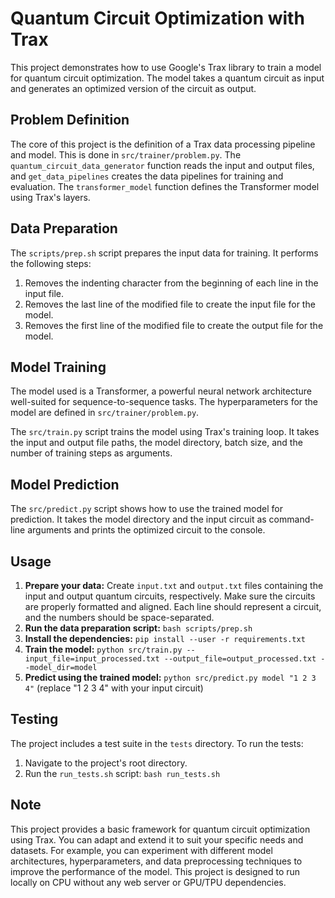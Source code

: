 # Quantum Circuit Optimization with Trax

This project demonstrates how to use Google's Trax library to train a model for quantum circuit optimization. The model takes a quantum circuit as input and generates an optimized version of the circuit as output.

## Problem Definition

The core of this project is the definition of a Trax data processing pipeline and model. This is done in `src/trainer/problem.py`. The `quantum_circuit_data_generator` function reads the input and output files, and `get_data_pipelines` creates the data pipelines for training and evaluation. The `transformer_model` function defines the Transformer model using Trax's layers.

## Data Preparation

The `scripts/prep.sh` script prepares the input data for training. It performs the following steps:

1. Removes the indenting character from the beginning of each line in the input file.
2. Removes the last line of the modified file to create the input file for the model.
3. Removes the first line of the modified file to create the output file for the model.

## Model Training

The model used is a Transformer, a powerful neural network architecture well-suited for sequence-to-sequence tasks. The hyperparameters for the model are defined in `src/trainer/problem.py`.

The `src/train.py` script trains the model using Trax's training loop. It takes the input and output file paths, the model directory, batch size, and the number of training steps as arguments.

## Model Prediction

The `src/predict.py` script shows how to use the trained model for prediction. It takes the model directory and the input circuit as command-line arguments and prints the optimized circuit to the console.

## Usage

1. **Prepare your data:**  Create  `input.txt`  and  `output.txt`  files containing the input and output quantum circuits, respectively. Make sure the circuits are properly formatted and aligned. Each line should represent a circuit, and the numbers should be space-separated.
2. **Run the data preparation script:**  `bash scripts/prep.sh`
3. **Install the dependencies:**  `pip install --user -r requirements.txt`
4. **Train the model:**  `python src/train.py --input_file=input_processed.txt --output_file=output_processed.txt --model_dir=model`
5. **Predict using the trained model:**  `python src/predict.py model "1 2 3 4"`  (replace "1 2 3 4" with your input circuit)

## Testing

The project includes a test suite in the `tests` directory. To run the tests:

1. Navigate to the project's root directory.
2. Run the  `run_tests.sh`  script:  `bash run_tests.sh`

## Note

This project provides a basic framework for quantum circuit optimization using Trax. You can adapt and extend it to suit your specific needs and datasets. For example, you can experiment with different model architectures, hyperparameters, and data preprocessing techniques to improve the performance of the model. This project is designed to run locally on CPU without any web server or GPU/TPU dependencies.